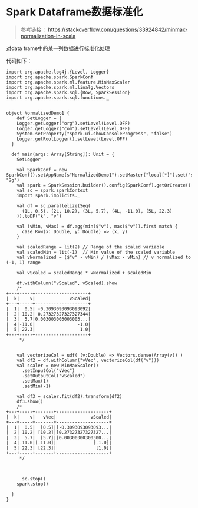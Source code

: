 # Spark Dataframe数据标准化

> 参考链接：
> <https://stackoverflow.com/questions/33924842/minmax-normalization-in-scala>
>
>

对data frame中的某一列数据进行标准化处理

代码如下：

    
    import org.apache.log4j.{Level, Logger}
    import org.apache.spark.SparkConf
    import org.apache.spark.ml.feature.MinMaxScaler
    import org.apache.spark.ml.linalg.Vectors
    import org.apache.spark.sql.{Row, SparkSession}
    import org.apache.spark.sql.functions._
    

    object NormalizedDemo1 {
        def SetLogger = {
        Logger.getLogger("org").setLevel(Level.OFF)
        Logger.getLogger("com").setLevel(Level.OFF)
        System.setProperty("spark.ui.showConsoleProgress", "false")
        Logger.getRootLogger().setLevel(Level.OFF)
      }
    
      def main(args: Array[String]): Unit = {
        SetLogger
    
        val SparkConf = new SparkConf().setAppName(s"NormalizedDemo1").setMaster("local[*]").set("spark.executor.memory", "2g")
        val spark = SparkSession.builder().config(SparkConf).getOrCreate()
        val sc = spark.sparkContext
        import spark.implicits._

        val df = sc.parallelize(Seq(
          (1L, 0.5), (2L, 10.2), (3L, 5.7), (4L, -11.0), (5L, 22.3)
        )).toDF("k", "v")
    
        val (vMin, vMax) = df.agg(min($"v"), max($"v")).first match {
          case Row(x: Double, y: Double) => (x, y)
        }
    
        val scaledRange = lit(2) // Range of the scaled variable
        val scaledMin = lit(-1)  // Min value of the scaled variable
        val vNormalized = ($"v" - vMin) / (vMax - vMin) // v normalized to (-1, 1) range
    
        val vScaled = scaledRange * vNormalized + scaledMin
    
        df.withColumn("vScaled", vScaled).show
        /*
    +---+-----+--------------------+
    |  k|    v|             vScaled|
    +---+-----+--------------------+
    |  1|  0.5| -0.3093093093093092|
    |  2| 10.2| 0.27327327327327344|
    |  3|  5.7|0.003003003003003...|
    |  4|-11.0|                -1.0|
    |  5| 22.3|                 1.0|
    +---+-----+--------------------+
         */
    
    
        val vectorizeCol = udf( (v:Double) => Vectors.dense(Array(v)) )
        val df2 = df.withColumn("vVec", vectorizeCol(df("v")))
        val scaler = new MinMaxScaler()
          .setInputCol("vVec")
          .setOutputCol("vScaled")
          .setMax(1)
          .setMin(-1)
    
        val df3 = scaler.fit(df2).transform(df2)
        df3.show()
        /*
    +---+-----+-------+--------------------+
    |  k|    v|   vVec|             vScaled|
    +---+-----+-------+--------------------+
    |  1|  0.5|  [0.5]|[-0.3093093093093...|
    |  2| 10.2| [10.2]|[0.27327327327327...|
    |  3|  5.7|  [5.7]|[0.00300300300300...|
    |  4|-11.0|[-11.0]|              [-1.0]|
    |  5| 22.3| [22.3]|               [1.0]|
    +---+-----+-------+--------------------+
         */
    
    
    
          sc.stop()
        spark.stop()
    
      }
    }